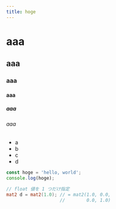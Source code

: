 ```yaml
---
title: hoge
---
```


# aaa

## aaa

### aaa

#### aaa

##### aaa

###### aaa

* a
* b
* c
* d

```js
const hoge = 'hello, world';
console.log(hoge);
```

```glsl
// float 値を 1 つだけ指定
mat2 d = mat2(1.0); // = mat2(1.0, 0.0,
                    //        0.0, 1.0)
```
